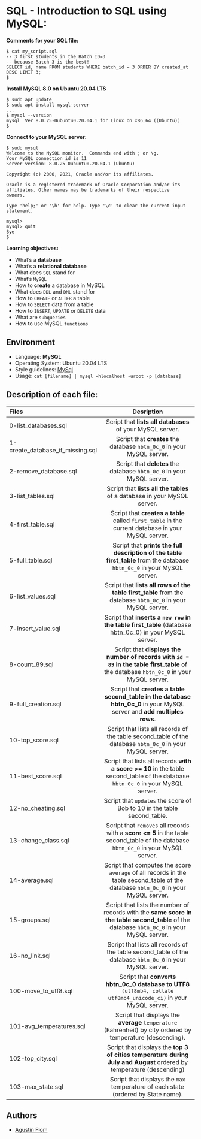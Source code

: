 # SQL - Introduction to SQL using MySQL:

**Comments for your SQL file:**

```
$ cat my_script.sql
-- 3 first students in the Batch ID=3
-- because Batch 3 is the best!
SELECT id, name FROM students WHERE batch_id = 3 ORDER BY created_at DESC LIMIT 3;
$
```

**Install MySQL 8.0 on Ubuntu 20.04 LTS**

```
$ sudo apt update
$ sudo apt install mysql-server
...
$ mysql --version
mysql  Ver 8.0.25-0ubuntu0.20.04.1 for Linux on x86_64 ((Ubuntu))
$
```

**Connect to your MySQL server:**

```
$ sudo mysql
Welcome to the MySQL monitor.  Commands end with ; or \g.
Your MySQL connection id is 11
Server version: 8.0.25-0ubuntu0.20.04.1 (Ubuntu)

Copyright (c) 2000, 2021, Oracle and/or its affiliates.

Oracle is a registered trademark of Oracle Corporation and/or its
affiliates. Other names may be trademarks of their respective
owners.

Type 'help;' or '\h' for help. Type '\c' to clear the current input statement.

mysql>
mysql> quit
Bye
$
```

**Learning objectives:**

* What’s a **database**
* What’s a **relational database**
* What does ``SQL`` stand for
* What’s ``MySQL``
* How to **create** a database in MySQL
* What does ``DDL`` and ``DML`` stand for
* How to ``CREATE`` or ``ALTER`` a table
* How to ``SELECT`` data from a table
* How to ``INSERT``, ``UPDATE`` or ``DELETE`` data
* What are ``subqueries``
* How to use MySQL ``functions``

## Environment

* Language: **MySQL**
* Operating System: Ubuntu 20.04 LTS
* Style guidelines: [MySql](https://dev.mysql.com/doc/refman/8.0/en/sql-statements.html)
* Usage: ``cat [filename] | mysql -hlocalhost -uroot -p [database]``

## Description of each file:

| Files          |Desription
|:----------------|:-------------------------------:|
|0-list_databases.sql |Script that **lists all databases** of your MySQL server.
|1-create_database_if_missing.sql |Script that **creates** the database ``hbtn_0c_0`` in your MySQL server.
|2-remove_database.sql |Script that **deletes** the database ``hbtn_0c_0`` in your MySQL server.
|3-list_tables.sql |Script that **lists all the tables** of a database in your MySQL server.
|4-first_table.sql |Script that **creates a table** called ``first_table`` in the current database in your MySQL server.
|5-full_table.sql |Script that **prints the full description of the table first_table** from the database ``hbtn_0c_0`` in your MySQL server.
|6-list_values.sql |Script that **lists all rows of the table first_table** from the database ``hbtn_0c_0`` in your MySQL server.
|7-insert_value.sql |Script that **inserts a ``new row`` in the table first_table** (database hbtn_0c_0) in your MySQL server.
|8-count_89.sql |Script that **displays the number of records with ``id = 89`` in the table first_table** of the database ``hbtn_0c_0`` in your MySQL server.
|9-full_creation.sql |Script that **creates a table second_table in the database hbtn_0c_0** in your MySQL server and **add multiples rows**.
|10-top_score.sql |Script that lists all records of the table second_table of the database ``hbtn_0c_0`` in your MySQL server.
|11-best_score.sql |Script that lists all records **with a score >= 10** in the table second_table of the database ``hbtn_0c_0`` in your MySQL server.
|12-no_cheating.sql |Script that ``updates`` the score of Bob to 10 in the table second_table.
|13-change_class.sql |Script that ``removes`` all records with a **score <= 5** in the table second_table of the database ``hbtn_0c_0`` in your MySQL server.
|14-average.sql |Script that computes the score ``average`` of all records in the table second_table of the database ``hbtn_0c_0`` in your MySQL server.
|15-groups.sql |Script that lists the number of records with the **same score in the table second_table** of the database ``hbtn_0c_0`` in your MySQL server.
|16-no_link.sql |Script that lists all records of the table second_table of the database ``hbtn_0c_0`` in your MySQL server.
|100-move_to_utf8.sql |Script that **converts hbtn_0c_0 database to UTF8** ``(utf8mb4, collate utf8mb4_unicode_ci)`` in your MySQL server.
|101-avg_temperatures.sql |Script that displays the **average** ``temperature`` (Fahrenheit) by city ordered by temperature (descending).
|102-top_city.sql |Script that displays the **top 3 of cities temperature during July and August** ordered by temperature (descending)
|103-max_state.sql |Script that displays the ``max`` temperature of each state (ordered by State name).

## Authors

* [Agustin Flom](https://github.com/agusfl)

